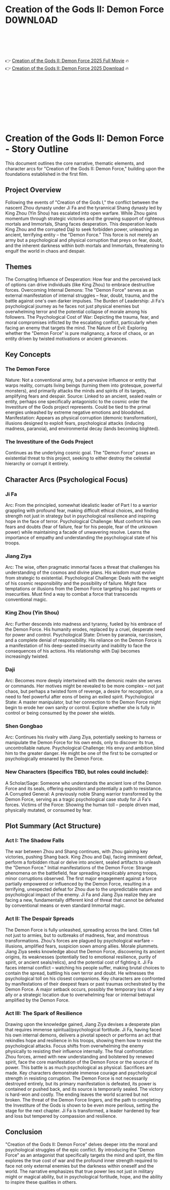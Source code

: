 # Creation of the Gods II: Demon Force D0WNL0AD

<br><br><br><br>


👉 <a href="https://Chris-tiocloudsiro1977.github.io/jwahvwevsa/">Creation of the Gods II: Demon Force 2025 Full Movie</a> 🔥
<br>
👉 <a href="https://Chris-tiocloudsiro1977.github.io/jwahvwevsa/">Creation of the Gods II: Demon Force 2025 Download</a> 🔥


<br><br><br><br><br><br><br><br>



# Creation of the Gods II: Demon Force - Story Outline

This document outlines the core narrative, thematic elements, and character arcs for "Creation of the Gods II: Demon Force," building upon the foundations established in the first film.

## Project Overview

Following the events of "Creation of the Gods I," the conflict between the nascent Zhou dynasty under Ji Fa and the tyrannical Shang dynasty led by King Zhou (Yin Shou) has escalated into open warfare. While Zhou gains momentum through strategic victories and the growing support of righteous mortals and Immortals, Shang faces desperation. This desperation leads King Zhou and the corrupted Daji to seek forbidden power, unleashing an ancient, terrifying entity – the "Demon Force." This force is not merely an army but a psychological and physical corruption that preys on fear, doubt, and the inherent darkness within both mortals and Immortals, threatening to engulf the world in chaos and despair.

## Themes

   The Corrupting Influence of Desperation: How fear and the perceived lack of options can drive individuals (like King Zhou) to embrace destructive forces.
   Overcoming Internal Demons: The "Demon Force" serves as an external manifestation of internal struggles – fear, doubt, trauma, and the battle against one's own darker impulses.
   The Burden of Leadership: Ji Fa's psychological journey as he faces not just physical enemies but overwhelming terror and the potential collapse of morale among his followers.
   The Psychological Cost of War: Depicting the trauma, fear, and moral compromises inflicted by the escalating conflict, particularly when facing an enemy that targets the mind.
   The Nature of Evil: Exploring whether the "Demon Force" is pure malignancy, a force of chaos, or an entity driven by twisted motivations or ancient grievances.

## Key Concepts

### The Demon Force

   Nature: Not a conventional army, but a pervasive influence or entity that warps reality, corrupts living beings (turning them into grotesque, powerful monsters), and primarily attacks the minds and spirits of its targets, amplifying fears and despair.
   Source: Linked to an ancient, sealed realm or entity, perhaps one specifically antagonistic to the cosmic order the Investiture of the Gods project represents. Could be tied to the primal energies unleashed by extreme negative emotions and bloodshed.
   Manifestation: Appears as physical corruption (demonic transformation), illusions designed to exploit fears, psychological attacks (inducing madness, paranoia), and environmental decay (lands becoming blighted).

### The Investiture of the Gods Project

   Continues as the underlying cosmic goal.
   The "Demon Force" poses an existential threat to this project, seeking to either destroy the celestial hierarchy or corrupt it entirely.

## Character Arcs (Psychological Focus)

### Ji Fa

   Arc: From the principled, somewhat idealistic leader of Part I to a warrior grappling with profound fear, making difficult ethical choices, and finding strength not just in strategy but in psychological resilience and inspiring hope in the face of terror.
   Psychological Challenge: Must confront his own fears and doubts (fear of failure, fear for his people, fear of the unknown power) while maintaining a facade of unwavering resolve. Learns the importance of empathy and understanding the psychological state of his troops.

### Jiang Ziya

   Arc: The wise, often pragmatic immortal faces a threat that challenges his understanding of the cosmos and divine plans. His wisdom must evolve from strategic to existential.
   Psychological Challenge: Deals with the weight of his cosmic responsibility and the possibility of failure. Might face temptations or illusions from the Demon Force targeting his past regrets or insecurities. Must find a way to combat a force that transcends conventional magic.

### King Zhou (Yin Shou)

   Arc: Further descends into madness and tyranny, fueled by his embrace of the Demon Force. His humanity erodes, replaced by a cruel, desperate need for power and control.
   Psychological State: Driven by paranoia, narcissism, and a complete denial of responsibility. His reliance on the Demon Force is a manifestation of his deep-seated insecurity and inability to face the consequences of his actions. His relationship with Daji becomes increasingly twisted.

### Daji

   Arc: Becomes more deeply intertwined with the demonic realm she serves or commands. Her motives might be revealed to be more complex – not just chaos, but perhaps a twisted form of revenge, a desire for recognition, or a need to feel powerful after eons of being an exiled spirit.
   Psychological State: A master manipulator, but her connection to the Demon Force might begin to erode her own sanity or control. Explore whether she is fully in control or being consumed by the power she wields.

### Shen Gongbao

   Arc: Continues his rivalry with Jiang Ziya, potentially seeking to harness or manipulate the Demon Force for his own ends, only to discover its true, uncontrollable nature.
   Psychological Challenge: His envy and ambition blind him to the greater danger. He might be one of the first to be corrupted or psychologically ensnared by the Demon Force.

### New Characters (Specifics TBD, but roles could include):

   A Scholar/Sage: Someone who understands the ancient lore of the Demon Force and its seals, offering exposition and potentially a path to resistance.
   A Corrupted General: A previously noble Shang warrior transformed by the Demon Force, serving as a tragic psychological case study for Ji Fa's forces.
   Victims of the Force: Showing the human toll – people driven mad, physically mutated, or consumed by fear.

## Plot Summary (Act Structure)

### Act I: The Shadow Falls

   The war between Zhou and Shang continues, with Zhou gaining key victories, pushing Shang back.
   King Zhou and Daji, facing imminent defeat, perform a forbidden ritual or delve into ancient, sealed artifacts to unleash the "Demon Force."
   Initial manifestations of the Demon Force: Strange phenomena on the battlefield, fear spreading inexplicably among troops, minor corruptions observed.
   The first major engagement against a force partially empowered or influenced by the Demon Force, resulting in a terrifying, unexpected defeat for Zhou due to the unpredictable nature and psychological impact of the enemy.
   Ji Fa and Jiang Ziya realize they are facing a new, fundamentally different kind of threat that cannot be defeated by conventional means or even standard Immortal magic.

### Act II: The Despair Spreads

   The Demon Force is fully unleashed, spreading across the land. Cities fall not just to armies, but to outbreaks of madness, fear, and monstrous transformations.
   Zhou's forces are plagued by psychological warfare – illusions, amplified fears, suspicion sown among allies. Morale plummets.
   Jiang Ziya seeks knowledge about the Demon Force, discovering its ancient origins, its weaknesses (potentially tied to emotional resilience, purity of spirit, or ancient seals/relics), and the potential cost of fighting it.
   Ji Fa faces internal conflict – watching his people suffer, making brutal choices to contain the spread, battling his own terror and doubt. He witnesses the psychological toll on his closest companions.
   Key characters are confronted by manifestations of their deepest fears or past traumas orchestrated by the Demon Force.
   A major setback occurs, possibly the temporary loss of a key ally or a strategic location due to overwhelming fear or internal betrayal amplified by the Demon Force.

### Act III: The Spark of Resilience

   Drawing upon the knowledge gained, Jiang Ziya devises a desperate plan that requires immense spiritual/psychological fortitude.
   Ji Fa, having faced his own internal demons, delivers a pivotal speech or performs an act that rekindles hope and resilience in his troops, showing them how to resist the psychological attacks. Focus shifts from overwhelming the enemy physically to resisting their influence internally.
   The final confrontation: Zhou forces, armed with new understanding and bolstered by renewed spirit, face the core manifestation of the Demon Force or the source of its power. This battle is as much psychological as physical.
   Sacrifices are made. Key characters demonstrate immense courage and psychological strength in resisting corruption.
   The Demon Force is not necessarily destroyed entirely, but its primary manifestation is defeated, its power is contained or pushed back, and its source is temporarily sealed. The victory is hard-won and costly.
   The ending leaves the world scarred but not broken. The threat of the Demon Force lingers, and the path to completing the Investiture of the Gods is shown to be even more perilous, setting the stage for the next chapter. Ji Fa is transformed, a leader hardened by fear and loss but tempered by compassion and resilience.

## Conclusion

"Creation of the Gods II: Demon Force" delves deeper into the moral and psychological struggles of the epic conflict. By introducing the "Demon Force" as an antagonist that specifically targets the mind and spirit, the film explores the true cost of war and the profound inner strength required to face not only external enemies but the darkness within oneself and the world. The narrative emphasizes that true power lies not just in military might or magical ability, but in psychological fortitude, hope, and the ability to inspire these qualities in others.



